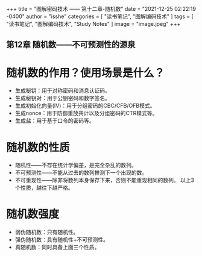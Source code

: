 +++
title = "图解密码技术 —— 第十二章-随机数"
date = "2021-12-25 02:22:19 -0400"
author = "isshe"
categories = [ "读书笔记", "图解编码技术" ]
tags = [ "读书笔记", "图解编码技术", "Study Notes" ]
image = "image.jpeg"
+++


第12章 随机数——不可预测性的源泉
---

# 随机数的作用？使用场景是什么？
* 生成秘钥：用于对称密码和消息认证码。
* 生成秘钥对：用于公钥密码和数字签名。
* 生成初始化向量(IV)：用于分组密码的CBC/CFB/OFB模式。
* 生成nonce：用于防御重放共计以及分组密码的CTR模式等。
* 生成盐：用于基于口令的密码等。


# 随机数的性质
* 随机性——不存在统计学偏差，是完全杂乱的数列。
* 不可预测性——不能从过去的数列推测下一个出现的数。
* 不可重现性——除非将数列本身保存下来，否则不能重现相同的数列。
以上3个性质，越往下越严格。

# 随机数强度
* 弱伪随机数：只有随机性。
* 强伪随机数：具有随机性+不可预测性。
* 真随机数：同时具备上面三个性质。
